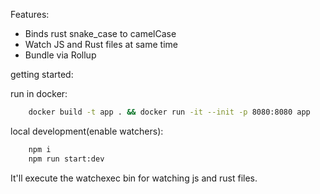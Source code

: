 Features: 
* Binds rust snake_case to camelCase
* Watch JS and Rust files at same time
* Bundle via Rollup

getting started:

run in docker:

```sh
    docker build -t app . && docker run -it --init -p 8080:8080 app
```

local development(enable watchers):

```sh
    npm i
    npm run start:dev
```

It'll execute the watchexec bin for watching js and rust files.
